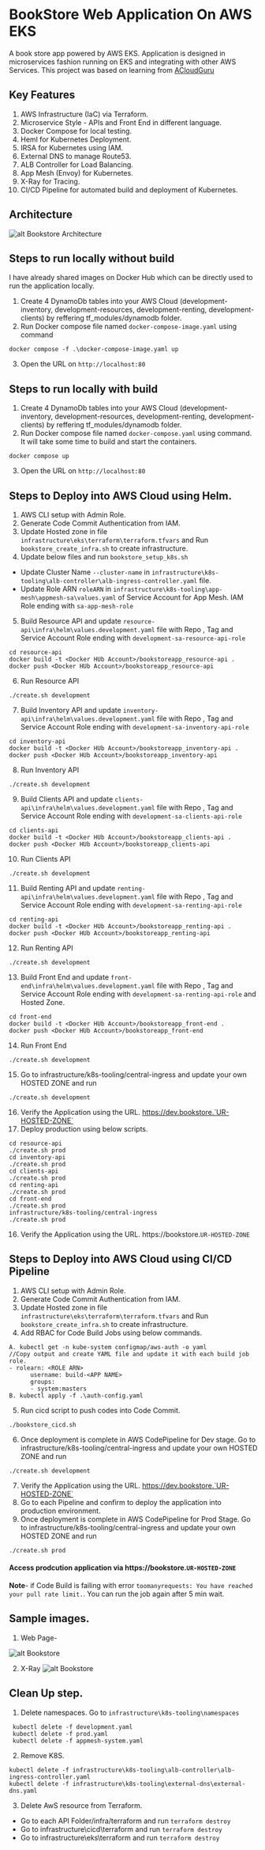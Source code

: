 # BookStore Web Application On AWS EKS
A book store app powered by AWS EKS. Application is designed in microservices fashion running on EKS and integrating with other AWS Services. This project was based on learning from [ACloudGuru](https://acloudguru.com/course/a-practical-guide-to-amazon-eks)

## Key Features
1. AWS Infrastructure (IaC) via Terraform.
2. Microservice Style - APIs and Front End in different language.
3. Docker Compose for local testing.
4. Heml for Kubernetes Deployment.
5. IRSA for Kubernetes using IAM.
6. External DNS to manage Route53.
7. ALB Controller for Load Balancing.
8. App Mesh (Envoy) for Kubernetes.
9. X-Ray for Tracing.
10. CI/CD Pipeline for automated build and deployment of Kubernetes.

## Architecture

![alt Bookstore Architecture](Bookstore-EKS-Arch.jpg)

## Steps to run locally without build
I have already shared images on Docker Hub which can be directly used to run the application locally.
1. Create 4 DynamoDb tables into your AWS Cloud (development-inventory, development-resources, development-renting, development-clients)  by reffering tf_modules/dynamodb folder.
2. Run Docker compose file named `docker-compose-image.yaml` using command 
```
docker compose -f .\docker-compose-image.yaml up

```
3. Open the URL on `http://localhost:80`

## Steps to run locally with build
1. Create 4 DynamoDb tables into your AWS Cloud (development-inventory, development-resources, development-renting, development-clients)  by reffering tf_modules/dynamodb folder.
2. Run Docker compose file named `docker-compose.yaml` using command. It will take some time to build and start the containers.
```
docker compose up

```
3. Open the URL on `http://localhost:80`

## Steps to Deploy into AWS Cloud using Helm.
1. AWS CLI setup with Admin Role.
2. Generate Code Commit Authentication from IAM.
3. Update Hosted zone in file `infrastructure\eks\terraform\terraform.tfvars` and Run `bookstore_create_infra.sh` to create infrastructure.
4. Update below files and run `bookstore_setup_k8s.sh`
- Update Cluster Name `--cluster-name` in  `infrastructure\k8s-tooling\alb-controller\alb-ingress-controller.yaml` file.
- Update Role ARN `roleARN` in `infrastructure\k8s-tooling\app-mesh\appmesh-sa\values.yaml` of Service Account for App Mesh. IAM Role ending with `sa-app-mesh-role`
5. Build Resource API and update `resource-api\infra\helm\values.development.yaml` file with Repo , Tag and Service Account Role ending with `development-sa-resource-api-role`
```
cd resource-api
docker build -t <Docker HUb Account>/bookstoreapp_resource-api .
docker push <Docker HUb Account>/bookstoreapp_resource-api
```
6. Run Resource API
```
./create.sh development
```
7. Build Inventory API and update `inventory-api\infra\helm\values.development.yaml` file with Repo , Tag and Service Account Role ending with `development-sa-inventory-api-role`
```
cd inventory-api
docker build -t <Docker HUb Account>/bookstoreapp_inventory-api .
docker push <Docker HUb Account>/bookstoreapp_inventory-api
```
8. Run Inventory API
```
./create.sh development
```
9. Build Clients API and update `clients-api\infra\helm\values.development.yaml` file with Repo , Tag and Service Account Role ending with `development-sa-clients-api-role`
```
cd clients-api
docker build -t <Docker HUb Account>/bookstoreapp_clients-api .
docker push <Docker HUb Account>/bookstoreapp_clients-api
```
10. Run Clients API
```
./create.sh development
```
11. Build Renting API and update `renting-api\infra\helm\values.development.yaml` file with Repo , Tag and Service Account Role ending with `development-sa-renting-api-role`
```
cd renting-api
docker build -t <Docker HUb Account>/bookstoreapp_renting-api .
docker push <Docker HUb Account>/bookstoreapp_renting-api
```
12. Run Renting API
```
./create.sh development
```
13. Build Front End and update `front-end\infra\helm\values.development.yaml` file with Repo , Tag and Service Account Role ending with `development-sa-renting-api-role` and Hosted Zone.
```
cd front-end
docker build -t <Docker HUb Account>/bookstoreapp_front-end .
docker push <Docker HUb Account>/bookstoreapp_front-end
```
14. Run Front End
```
./create.sh development
```
15. Go to infrastructure/k8s-tooling/central-ingress and update your own HOSTED ZONE and run
```
./create.sh development
```
16. Verify the Application using the URL.  https://dev.bookstore.`UR-HOSTED-ZONE`
17. Deploy production using below scripts.
```
cd resource-api
./create.sh prod
cd inventory-api
./create.sh prod
cd clients-api
./create.sh prod
cd renting-api
./create.sh prod
cd front-end
./create.sh prod
infrastructure/k8s-tooling/central-ingress
./create.sh prod
```
16. Verify the Application using the URL.  https://bookstore.`UR-HOSTED-ZONE`

## Steps to Deploy into AWS Cloud using CI/CD Pipeline
1. AWS CLI setup with Admin Role.
2. Generate Code Commit Authentication from IAM.
3. Update Hosted zone in file `infrastructure\eks\terraform\terraform.tfvars` and Run `bookstore_create_infra.sh` to create infrastructure.
4. Add RBAC for Code Build Jobs using below commands.
```
A. kubectl get -n kube-system configmap/aws-auth -o yaml
//Copy output and create YAML file and update it with each build job role.
- rolearn: <ROLE ARN>
      username: build-<APP NAME>
      groups:
      - system:masters
B. kubectl apply -f .\auth-config.yaml
```
5. Run cicd script to push codes into Code Commit.
```
./bookstore_cicd.sh 

```
6. Once deployment is complete in AWS CodePipeline for Dev stage. Go to infrastructure/k8s-tooling/central-ingress and update your own HOSTED ZONE and run
```
./create.sh development
```
7. Verify the Application using the URL.  https://dev.bookstore.`UR-HOSTED-ZONE`
8. Go to each Pipeline and confirm to deploy the application into production environment.
9. Once deployment is complete in AWS CodePipeline for Prod Stage. Go to infrastructure/k8s-tooling/central-ingress and update your own HOSTED ZONE and run
```
./create.sh prod
```
#### Access prodcution application via https://bookstore.`UR-HOSTED-ZONE`

**Note**- if Code Build is failing with error `toomanyrequests: You have reached your pull rate limit.`. You can run the job again after 5 min wait.

## Sample images.
1. Web Page-

![alt Bookstore ](bookstore.PNG)

2. X-Ray
![alt Bookstore ](xray.PNG)

## Clean Up step.
1. Delete namespaces. Go to `infrastructure\k8s-tooling\namespaces`
```
 kubectl delete -f development.yaml
 kubectl delete -f prod.yaml
 kubectl delete -f appmesh-system.yaml
```
2. Remove K8S. 
```
kubectl delete -f infrastructure\k8s-tooling\alb-controller\alb-ingress-controller.yaml
kubectl delete -f infrastructure\k8s-tooling\external-dns\external-dns.yaml
```
3. Delete AwS resource from Terraform.
- Go to each API Folder/infra/terraform and run `terraform destroy`
- Go to  infrastructure\cicd\terraform and run `terraform destroy`
- Go to infrastructure\eks\terraform and run `terraform destroy`



